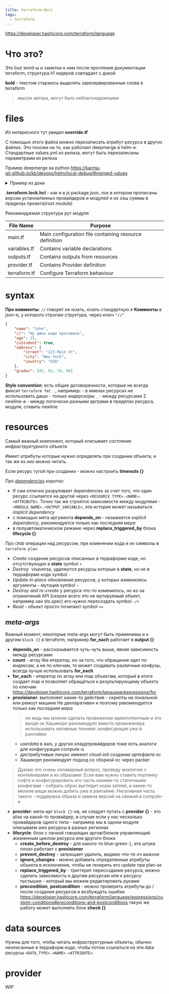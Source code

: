 ```yaml
---
title: terraform-docs
tags:
  - terraform
---
```


https://developer.hashicorp.com/terraform/language

# Что это?

Это buz word-ы и заметки к ним после прочтения документации terraform, структура h1 хедеров совпадает с докой

**bold** - текстом стараюсь выделять зарезервированные слова в terraform
> мысли автора, могут быть неблагонадежными

# files
Из интересного тут увидел **override.tf**

С помощью этого файла можно перезаписать атрибут ресурса в других файлах. Это похоже на то, как работает deepmerge в helm-е. Стандартные values.yml из релиза, могут быть перезаписаны параметрами из релиза

Пример deepmerge на python https://karma-git.github.io/kb/devops/helm/local-debug/#merged-values

<details>
  <summary>Пример из доки</summary>
  
If you have a Terraform configuration `example.tf` with the following contents:

```hcl
resource "aws_instance" "web" {
  instance_type = "t2.micro"
  ami           = "ami-408c7f28"
}
```

...and you created a file `override.tf` containing the following:

```hcl
resource "aws_instance" "web" {
  ami = "foo"
}
```

Terraform will merge the latter into the former, behaving as if the original configuration had been as follows:

```hcl
resource "aws_instance" "web" {
  instance_type = "t2.micro"
  ami           = "foo"
}
```

</details>

**.terraform.lock.hcl** - как и в js package.json, лок в котором прописаны версии установленных провайдеров и модулей и их хэш суммы в пределах проекта(root module)

Рекомендуемая структура рут модуля

| File Name    | Purpose                                                |
| ------------ | ------------------------------------------------------ |
| main.tf      | Main configuration file containing resource definition |
| variables.tf | Contains variable declarations                         |
| outputs.tf   | Contains outputs from resources                        |
| provider.tf  | Contains Provider definition                           |
| terraform.tf | Configure Terraform behaviour                          |


# syntax

**Про комменты**:  `//` говорят не юзать, юзать стандартную `#`
**Комменты** в json-е, у которого строгаю структура, через ключ `"//"`
```json
{
    "name": "John",
    "//": "Ну джон ваще красавичк",
    "age": 25,
    "isStudent": true,
    "address": {
        "street": "123 Main St",
        "city": "New York",
        "country": "USA"
    },
    "grades": [85, 92, 78, 90]
}
```
**Style convention**: есть общие договоренности, которые не всегда фиксит `terraform fmt .`, например:
	- в именах ресурсах не использовать даши `-` только андерскоры `_`
	- между ресурсами 2 newline-а
	- между логически разными арграми в пределах ресурса, модуля, ставить newline

# resources
Самый важный компонент, который описывает *состояние инфраструктурного объекта*

Имеет атрибуты которые нужно определять при создании объекта, и так же из них можно читать.

Если ресурс тугой при создании - можно настроить **timeouts {}**

Про [*dependencies*](https://developer.hashicorp.com/terraform/language/resources/behavior#resource-dependencies) коротко:
- tf сам отлично разруливает dependencies за счет того, что один ресурс ссылается на другой через `<RESOURCE TYPE>.<NAME>.<ATTRIBUTE>`. Точно так же строятся зависимости между модулями - `<MODULE_NAME>.<OUTPUT_VARIABLE>`, эта история может называться *implicit dependency*
- с помощью мета аргумента **depends_on** - называется *explicit dependency*, рекомендуется только как *последняя мера*
- в полуавтоматическом режиме через **replace_triggered_by** блока **lifecycle {}**

Про `CRUD` операции над ресурсом, при изменении кода и их символы в `terraform plan`:
-  _Create_ создание ресурсов описанных в терраформе коде, но отсутствующих в **state**
  symbol `+`
- _Destroy_  visaversa, удаляются ресурсы которые в **state**, но не в терраформе коде
  symbol `-` 
- _Update in-place_ обновление ресурсов, у которых изменились аргументы - мутация
	symbol `~`
- _Destroy and re-create_ у ресурса что-то изменилось, но из-за ограничений API (скорее всего это не мутируемый объект, например как sts.spec) его нужно пересоздать
	symbol `-/+`
- _Read_ - объект просто почитают
    symbol `<=` 

## *meta-args* 
Важный момент, некоторые meta-args могут быть применимы и к другим `block {}` в terraform, например **for_each** работает в **output {}**
- **depends_on** - рассказывается чуть-чуть выше, явная зависимость между ресурсами
- **count** - array like итератор, из-за того, что обращение идет по индексам, а не по ключам, то может создавать различные конфузы, всегда лучше использовать **for_each**
- **for_each** - итератор по array или map объектам, который в итоге создает map и позволяет обращаться к результирующему объекту по ключам
  https://developer.hashicorp.com/terraform/language/expressions/for
- **provisioner**: выполняет какие-то действия - скрипты на локальной или ремоут машине
  Не декларативен и поэтому рекомендуется только как *последняя мера*
  > но ведь мы можем сделать провиженер идемпотентным и это вроде ок
	Хашикорп рекомендует вместо провиженера использовать нативные техники:
	  *конфигурация уже в рантайме*
	- *userdata* в aws, у других клаудпровайдеров тоже есть аналоги для конфигурации compute-а
	- дистрибутивые линукс имееют *cloud-init*
	*создание артефакта ос*
	- Хашикорп рекомендует подход со сборкой ос через packer
> Думаю это очень холиварный вопрос, проведу аналогию с контейнерами и их образами:
>Если вам нужно ставить портянку софта и конфигурировать его часть какими-то статичными конфигами - собрать образ выглядит норм затеей, а какие-то мелкие вещи можно добить уже в рантайме. Негативная часть такого - поддержка образа и замена версий на свежий в computе-е
	  
- **provider**: мета-арг `block {}`-ов, не следует путать с **provider {}** - это alias на какой-то провайдер, в случае если у нас несколько провайдеров одного типа - например мы в одном модуле описываем aws ресурсы в разных регионах
- **lifecycle**: блок с пачкой говорящих аргов/блоков управляющий жизненным циклом ресурса или другого блока
	- **create_before_destroy** - для какого-то blue-green :), эта штука плохо работает с **provisioner**
	- **prevent_destroy** - запрещает удалить, видимо что-то оч важное
	- **ignore_changes** - можно добавить определенные атрибуты объекта в исключения, чтобы не генерить его update при plan-ах
	- **replace_triggered_by** - триггерит пересоздание ресурса, можно сделать зависимость к другим ресурсам или к ресурсу пустышке - который мы можем редактировать руками
	- **precondition**, **postcondition** - можно проверять атрибуты до / после создания ресурсов и возбуждать ошибки
	  https://developer.hashicorp.com/terraform/language/expressions/custom-conditions#preconditions-and-postconditions
	  такую же работу может выполнять блок **check {}**
	  
# data sources
Нужны для того, чтобы читать инфраструктурные объекты, обычно неописанные в терраформ коде, чтобы потом ссылаться на эти data ресурсы `<DATA_TYPE>.<NAME>.<ATTRIBUTE>`.

# provider
WIP